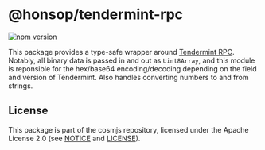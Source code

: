 # @honsop/tendermint-rpc

[![npm version](https://img.shields.io/npm/v/@honsop/tendermint-rpc.svg)](https://www.npmjs.com/package/@honsop/tendermint-rpc)

This package provides a type-safe wrapper around
[Tendermint RPC](https://docs.tendermint.com/master/rpc/). Notably, all binary
data is passed in and out as `Uint8Array`, and this module is reponsible for the
hex/base64 encoding/decoding depending on the field and version of Tendermint.
Also handles converting numbers to and from strings.

## License

This package is part of the cosmjs repository, licensed under the Apache License
2.0 (see [NOTICE](https://github.com/cosmos/cosmjs/blob/main/NOTICE) and
[LICENSE](https://github.com/cosmos/cosmjs/blob/main/LICENSE)).
